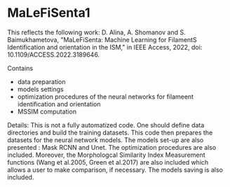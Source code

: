# MaLeFiSenta1
This reflects the following work:
D. Alina, A. Shomanov and S. Baimukhametova, "MaLeFiSenta: Machine Learning for FilamentS Identification and orientation in the ISM," in IEEE Access, 2022, doi: 10.1109/ACCESS.2022.3189646.

Contains 
- data preparation
- models settings 
- optimization procedures of the neural networks for filameent identification and orientation
- MSSIM computation

Details:
This is not a fully automatized code. 
One should define data directories and build the training datasets.
This code then prepares the datasets for the neural network models.
The models set-up are also presented : Mask RCNN and Unet.
The optimization procedures are also included.
Moreover, the Morphologcal Similarity Index Measurement functions (Wang et al.2005, Green et al.2017) are also included which allows a user to make comparison, if necessary.
The models saving is also included.
